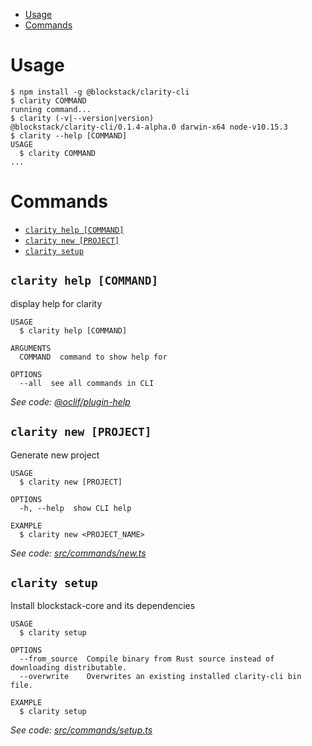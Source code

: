 
<!-- toc -->
* [Usage](#usage)
* [Commands](#commands)
<!-- tocstop -->
# Usage
<!-- usage -->
```sh-session
$ npm install -g @blockstack/clarity-cli
$ clarity COMMAND
running command...
$ clarity (-v|--version|version)
@blockstack/clarity-cli/0.1.4-alpha.0 darwin-x64 node-v10.15.3
$ clarity --help [COMMAND]
USAGE
  $ clarity COMMAND
...
```
<!-- usagestop -->
# Commands
<!-- commands -->
* [`clarity help [COMMAND]`](#clarity-help-command)
* [`clarity new [PROJECT]`](#clarity-new-project)
* [`clarity setup`](#clarity-setup)

## `clarity help [COMMAND]`

display help for clarity

```
USAGE
  $ clarity help [COMMAND]

ARGUMENTS
  COMMAND  command to show help for

OPTIONS
  --all  see all commands in CLI
```

_See code: [@oclif/plugin-help](https://github.com/oclif/plugin-help/blob/v2.2.0/src/commands/help.ts)_

## `clarity new [PROJECT]`

Generate new project

```
USAGE
  $ clarity new [PROJECT]

OPTIONS
  -h, --help  show CLI help

EXAMPLE
  $ clarity new <PROJECT_NAME>
```

_See code: [src/commands/new.ts](https://github.com/blockstack/clarity-js-sdk/blob/master/packages/clarity-cli/src/commands/new.ts)_

## `clarity setup`

Install blockstack-core and its dependencies

```
USAGE
  $ clarity setup

OPTIONS
  --from_source  Compile binary from Rust source instead of downloading distributable.
  --overwrite    Overwrites an existing installed clarity-cli bin file.

EXAMPLE
  $ clarity setup
```

_See code: [src/commands/setup.ts](https://github.com/blockstack/clarity-js-sdk/blob/master/packages/clarity-cli/src/commands/setup.ts)_
<!-- commandsstop -->
